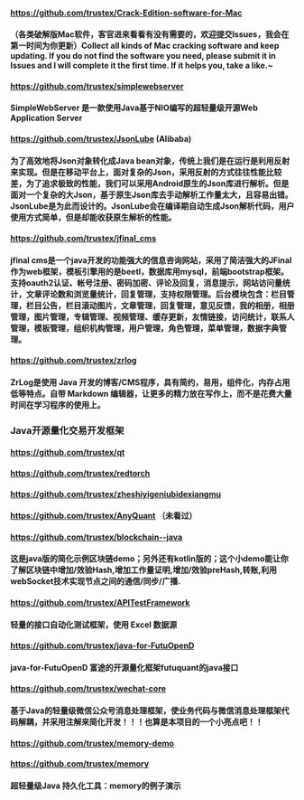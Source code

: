 #### https://github.com/trustex/Crack-Edition-software-for-Mac
#### （各类破解版Mac软件，客官进来看看有没有需要的，欢迎提交Issues，我会在第一时间为你更新）Collect all kinds of Mac cracking software and keep updating. If you do not find the software you need, please submit it in Issues and I will complete it the first time. If it helps you, take a like.~

#### https://github.com/trustex/simplewebserver
#### SimpleWebServer 是一款使用Java基于NIO编写的超轻量级开源Web Application Server

#### https://github.com/trustex/JsonLube (Alibaba)
#### 为了高效地将Json对象转化成Java bean对象，传统上我们是在运行是利用反射来实现。但是在移动平台上，面对复杂的Json，采用反射的方式往往性能比较差，为了追求极致的性能，我们可以采用Android原生的Json库进行解析。但是面对一个复杂的大Json，基于原生Json库去手动解析工作量太大，且容易出错。JsonLube是为此而设计的。JsonLube会在编译期自动生成Json解析代码，用户使用方式简单，但是却能收获原生解析的性能。

####
#### https://github.com/trustex/jfinal_cms
#### jfinal cms是一个java开发的功能强大的信息咨询网站，采用了简洁强大的JFinal作为web框架，模板引擎用的是beetl，数据库用mysql，前端bootstrap框架。支持oauth2认证、帐号注册、密码加密、评论及回复，消息提示，网站访问量统计，文章评论数和浏览量统计，回复管理，支持权限管理。后台模块包含：栏目管理，栏目公告，栏目滚动图片，文章管理，回复管理，意见反馈，我的相册，相册管理，图片管理，专辑管理、视频管理、缓存更新，友情链接，访问统计，联系人管理，模板管理，组织机构管理，用户管理，角色管理，菜单管理，数据字典管理。

#### https://github.com/trustex/zrlog
#### ZrLog是使用 Java 开发的博客/CMS程序，具有简约，易用，组件化，内存占用低等特点。自带 Markdown 编辑器，让更多的精力放在写作上，而不是花费大量时间在学习程序的使用上。

#### 
### Java开源量化交易开发框架
#### https://github.com/trustex/qt
#### https://github.com/trustex/redtorch
#### https://github.com/trustex/zheshiyigeniubidexiangmu
#### https://github.com/trustex/AnyQuant （未看过）

#### https://github.com/trustex/blockchain--java
#### 这是java版的简化示例区块链demo；另外还有kotlin版的；这个小demo能让你了解区块链中增加/效验Hash,增加工作量证明,增加/效验preHash,转账,利用webSocket技术实现节点之间的通信/同步/广播.

#### https://github.com/trustex/APITestFramework
#### 轻量的接口自动化测试框架，使用 Excel 数据源

#### https://github.com/trustex/java-for-FutuOpenD
#### java-for-FutuOpenD 富途的开源量化框架futuquant的java接口
####
#### https://github.com/trustex/wechat-core
#### 基于Java的轻量级微信公众号消息处理框架，使业务代码与微信消息处理框架代码解耦，并采用注解来简化开发！！！也算是本项目的一个小亮点吧！！

#### https://github.com/trustex/memory-demo
#### https://github.com/trustex/memory
#### 超轻量级Java 持久化工具：memory的例子演示


